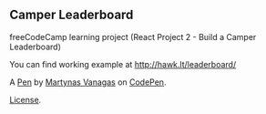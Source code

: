 Camper Leaderboard
------------------
freeCodeCamp learning project (React Project 2 - Build a Camper Leaderboard)

You can find working example at http://hawk.lt/leaderboard/

A [Pen](https://codepen.io/martin-hawk/pen/yJdpqm) by [Martynas Vanagas](https://codepen.io/martin-hawk) on [CodePen](https://codepen.io).

[License](https://codepen.io/martin-hawk/pen/yJdpqm/license).